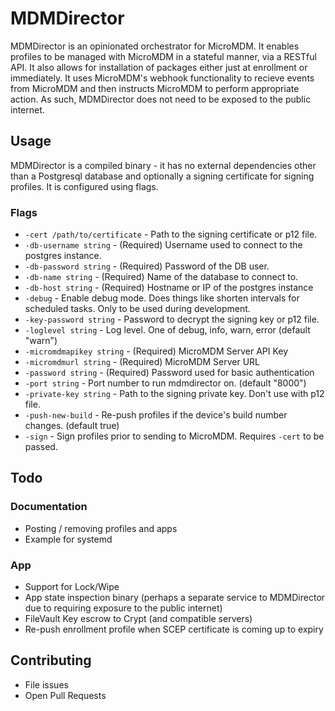 # MDMDirector

MDMDirector is an opinionated orchestrator for MicroMDM. It enables profiles to be managed with MicroMDM in a stateful manner, via a RESTful API. It also allows for installation of packages either just at enrollment or immediately. It uses MicroMDM's webhook functionality to recieve events from MicroMDM and then instructs MicroMDM to perform appropriate action. As such, MDMDirector does not need to be exposed to the public internet.

## Usage

MDMDirector is a compiled binary - it has no external dependencies other than a Postgresql database and optionally a signing certificate for signing profiles. It is configured using flags.

### Flags

* `-cert /path/to/certificate` - Path to the signing certificate or p12 file.
* `-db-username string` - (Required) Username used to connect to the postgres instance.  
* `-db-password string` - (Required) Password of the DB user.
* `-db-name string` - (Required) Name of the database to connect to.
* `-db-host string` - (Required) Hostname or IP of the postgres instance 
* `-debug` - Enable debug mode. Does things like shorten intervals for scheduled tasks. Only to be used during development.
* `-key-password string` - Password to decrypt the signing key or p12 file.
* `-loglevel string` - Log level. One of debug, info, warn, error (default "warn")
* `-micromdmapikey string` - (Required) MicroMDM Server API Key
* `-micromdmurl string` - (Required) MicroMDM Server URL
* `-password string` - (Required) Password used for basic authentication
* `-port string` - Port number to run mdmdirector on. (default "8000")
* `-private-key string` - Path to the signing private key. Don't use with p12 file.
* `-push-new-build` - Re-push profiles if the device's build number changes. (default true)
* `-sign` - Sign profiles prior to sending to MicroMDM. Requires `-cert` to be passed.

## Todo

### Documentation

* Posting / removing profiles and apps
* Example for systemd

### App

* Support for Lock/Wipe
* App state inspection binary (perhaps a separate service to MDMDirector due to requiring exposure to the public internet)
* FileVault Key escrow to Crypt (and compatible servers)
* Re-push enrollment profile when SCEP certificate is coming up to expiry

## Contributing

* File issues
* Open Pull Requests
